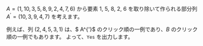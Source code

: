 $A=(1, 10, 3, 5, 8, 9, 2, 4, 7, 6)$ から要素 $1$, $5$, $8$, $2$, $6$ を取り除いて作られる部分列 $A^{'} =(10, 3, 9, 4, 7)$ を考えます。

例えば、列 $(2, 4, 5, 3, 1)$ は、$ A^{'}$ のクリック順の一例であり、$B$ のクリック順の一例でもあります。
よって、`Yes` を出力します。
